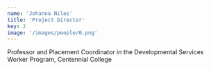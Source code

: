 ```yaml
---
name: 'Johanna Niles'
title: 'Project Director'
key: 2
image: '/images/people/0.png'
---
```

Professor and Placement Coordinator in the Developmental Services Worker Program, Centennial College